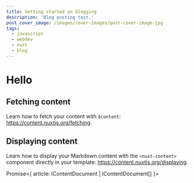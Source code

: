 ```yaml
---
title: Getting started on blogging
description: 'Blog posting test.'
post_cover_image: /images/cover-images/post-cover-image.jpg
tags:
  - javascript
  - webdev
  - nuxt
  - blog
---
```


# Hello

## Fetching content

Learn how to fetch your content with `$content`: https://content.nuxtjs.org/fetching.

## Displaying content

Learn how to display your Markdown content with the `<nuxt-content>` component directly in your template: https://content.nuxtjs.org/displaying.

Promise<{ article: IContentDocument | IContentDocument[] }>
